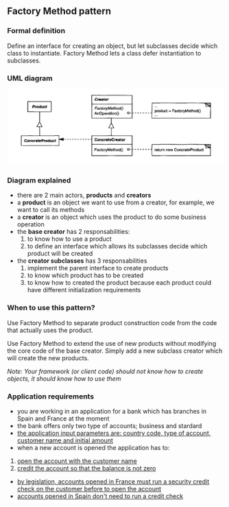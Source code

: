 ## Factory Method pattern

### Formal definition

Define an interface for creating an object, but let subclasses decide which class to instantiate. Factory Method lets a class defer instantiation to subclasses.

### UML diagram

![Source book: Design Patterns, Elements of Reusable Object-Oriented Software](https://github.com/osotorrio/designpatterns/blob/master/GangOfFour.Patterns/Creational/FactoryMethod/uml_diagram.png)

### Diagram explained

-   there are 2 main actors, **products** and **creators**
-   a **product** is an object we want to use from a creator, for example, we want to call its methods
-   a **creator** is an object which uses the product to do some business operation
-   the **base creator** has 2 responsabilities:
    1. to know how to use a product
    2. to define an interface which allows its subclasses decide which product will be created
-   the **creator subclasses** has 3 responsabilities
    1. implement the parent interface to create products
    2. to know which product has to be created
    3. to know how to created the product because each product could have different initialization requirements

### When to use this pattern?

Use Factory Method to separate product construction code from the code that actually uses the product.

Use Factory Method to extend the use of new products without modifying the core code of the base creator. Simply add a new subclass creator which will create the new products.

_Note: Your framework (or client code) should not know how to create objects, it should know how to use them_

### Application requirements

-   you are working in an application for a bank which has branches in Spain and France at the moment
-   the bank offers only two type of accounts; business and stardard
-   [the application input parameters are: country code, type of account, customer name and initial amount](https://github.com/osotorrio/designpatterns/blob/master/GangOfFour.Patterns/Creational/FactoryMethod/Client/Application.cs)
-   when a new account is opened the application has to:

1. [open the account with the customer name](https://github.com/osotorrio/designpatterns/blob/master/GangOfFour.Patterns/Creational/FactoryMethod/Creators/DefaultBranch.cs)
2. [credit the account so that the balance is not zero](https://github.com/osotorrio/designpatterns/blob/master/GangOfFour.Patterns/Creational/FactoryMethod/Creators/DefaultBranch.cs)

-   [by legislation, accounts opened in France must run a security credit check on the customer before to open the account](https://github.com/osotorrio/designpatterns/blob/master/GangOfFour.Patterns/Creational/FactoryMethod/Creators/FrenchBranch.cs)
-   [accounts opened in Spain don't need to run a credit check](https://github.com/osotorrio/designpatterns/blob/master/GangOfFour.Patterns/Creational/FactoryMethod/Creators/SpanishBranch.cs)

